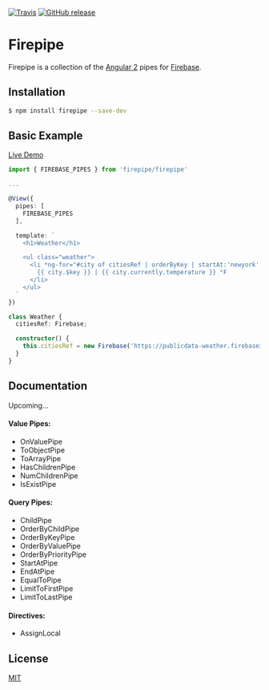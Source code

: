 [![Travis](https://img.shields.io/travis/rosendi/firepipe/master.svg)](https://travis-ci.org/rosendi/firepipe)
[![GitHub release](https://img.shields.io/github/release/rosendi/firepipe.svg)](https://github.com/rosendi/firepipe/releases)

# Firepipe

Firepipe is a collection of the [Angular 2](http://angular.io) pipes for [Firebase](http://firebase.com).

## Installation

```bash
$ npm install firepipe --save-dev
```

## Basic Example

[Live Demo](http://plnkr.co/edit/stDf4Ymr0SX5KGVbdh65)

```typescript
import { FIREBASE_PIPES } from 'firepipe/firepipe'

...

@View({
  pipes: [
    FIREBASE_PIPES
  ],

  template: `
    <h1>Weather</h1>

    <ul class="weather">
      <li *ng-for="#city of citiesRef | orderByKey | startAt:'newyork' | endAt: 'sanfrancisco'| toArray">
        {{ city.$key }} | {{ city.currently.temperature }} °F
      </li>
    </ul>
  `
})

class Weather {
  citiesRef: Firebase;

  constructor() {
    this.citiesRef = new Firebase('https://publicdata-weather.firebaseio.com'); // or just a firebase url
  }
}
```

## Documentation

Upcoming...

#### Value Pipes:

- OnValuePipe
- ToObjectPipe
- ToArrayPipe
- HasChildrenPipe
- NumChildrenPipe
- IsExistPipe

#### Query Pipes:

- ChildPipe
- OrderByChildPipe
- OrderByKeyPipe
- OrderByValuePipe
- OrderByPriorityPipe
- StartAtPipe
- EndAtPipe
- EqualToPipe
- LimitToFirstPipe
- LimitToLastPipe

#### Directives:

- AssignLocal

## License

[MIT](LICENSE)
